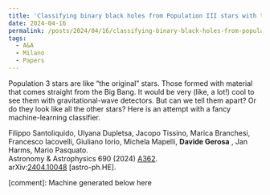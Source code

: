 ```yaml
---
title: 'Classifying binary black holes from Population III stars with the Einstein Telescope: a machine-learning approach'
date: 2024-04-16
permalink: /posts/2024/04/16/classifying-binary-black-holes-from-population-iii-stars-with-the-einstein-telescope-a-machine-learning-approach
tags:
  - A&A
  - Milano
  - Papers
---
```


Population 3 stars are like “the original” stars. Those formed with material that comes straight from the Big Bang. It would be very (like, a lot!) cool to see them with gravitational-wave detectors. But can we tell them apart? Or do they look like all the other stars? Here is an attempt with a fancy machine-learning classifier.

Filippo Santoliquido, Ulyana Dupletsa, Jacopo Tissino, Marica Branchesi, Francesco Iacovelli, Giuliano Iorio, Michela Mapelli, **Davide Gerosa** , Jan Harms, Mario Pasquato.  
Astronomy & Astrophysics 690 (2024) [A362](<https://doi.org/10.1051/0004-6361/202450381>).  
arXiv:[](<https://arxiv.org/abs/2204.00026>)[](<https://arxiv.org/abs/2204.03423>)[2404.10048](<https://arxiv.org/abs/2404.10048>) [astro-ph.HE].

[comment]: Machine generated below here
